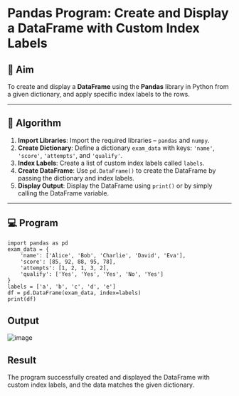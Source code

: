 # Pandas Program: Create and Display a DataFrame with Custom Index Labels

## 🎯 Aim

To create and display a **DataFrame** using the **Pandas** library in Python from a given dictionary, and apply specific index labels to the rows.

---

## 🧠 Algorithm

1. **Import Libraries**: Import the required libraries – `pandas` and `numpy`.
2. **Create Dictionary**: Define a dictionary `exam_data` with keys: `'name'`, `'score'`, `'attempts'`, and `'qualify'`.
3. **Index Labels**: Create a list of custom index labels called `labels`.
4. **Create DataFrame**: Use `pd.DataFrame()` to create the DataFrame by passing the dictionary and index labels.
5. **Display Output**: Display the DataFrame using `print()` or by simply calling the DataFrame variable.

---

## 💻 Program
```
import pandas as pd
exam_data = {
    'name': ['Alice', 'Bob', 'Charlie', 'David', 'Eva'],
    'score': [85, 92, 88, 95, 78],
    'attempts': [1, 2, 1, 3, 2],
    'qualify': ['Yes', 'Yes', 'Yes', 'No', 'Yes']
}
labels = ['a', 'b', 'c', 'd', 'e']
df = pd.DataFrame(exam_data, index=labels)
print(df)
```
## Output
![image](https://github.com/user-attachments/assets/56371171-0551-43a0-b6f0-b1bea9bccb80)

## Result
The program successfully created and displayed the DataFrame with custom index labels, and the data matches the given dictionary.
